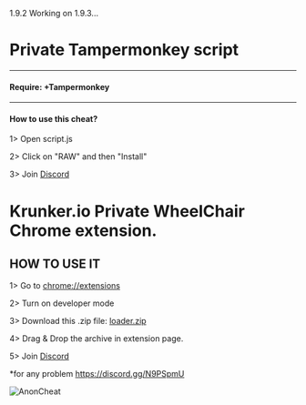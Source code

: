 1.9.2 Working on 1.9.3...


# Private Tampermonkey script
___
#### Require: +Tampermonkey
___

#### How to use this cheat?

1> Open script.js

2> Click on "RAW" and then "Install"

3> Join [Discord](https://discord.gg/N9PSpmU)






# Krunker.io Private WheelChair Chrome extension.

## HOW TO USE IT

1> Go to [chrome://extensions](chrome://extensions)

2> Turn on developer mode

3> Download this .zip file: [loader.zip](http://download2268.mediafire.com/vlbnw25vss1g/rpog01jyjk7co1i/loader.zip)

4> Drag & Drop the archive in extension page. 

5> Join [Discord](https://discord.gg/N9PSpmU)


*for any problem https://discord.gg/N9PSpmU








![AnonCheat](https://camo.githubusercontent.com/3d2f5f430bc8754f6f2371a66dcf6f22c76aebcb/68747470733a2f2f7974332e67677068742e636f6d2f612f4147462d6c375f446376744770344c6e2d426a7a3238495366764b7031374d782d30516b6e516d5670513d733930302d632d6b2d63307866666666666666662d6e6f2d726a2d6d6f)
